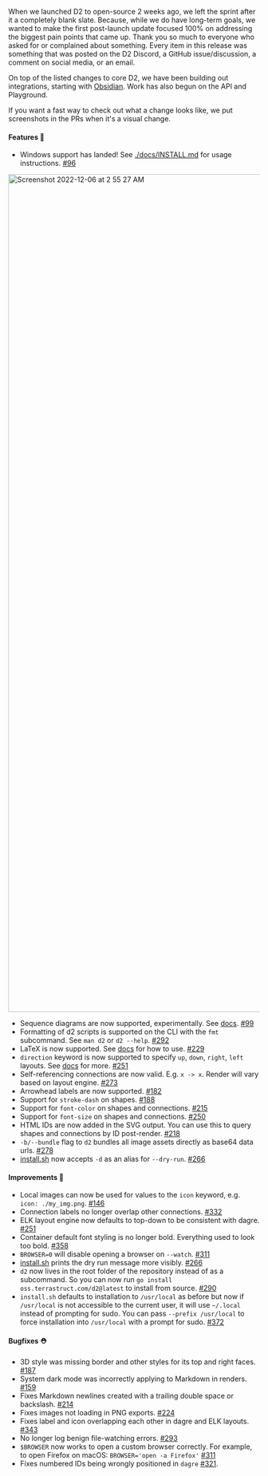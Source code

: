 When we launched D2 to open-source 2 weeks ago, we left the sprint after it a completely
blank slate. Because, while we do have long-term goals, we wanted to make the first
post-launch update focused 100% on addressing the biggest pain points that came up. Thank
you so much to everyone who asked for or complained about something. Every item in this
release was something that was posted on the D2 Discord, a GitHub issue/discussion, a
comment on social media, or an email.

On top of the listed changes to core D2, we have been building out integrations, starting
with [Obsidian](https://github.com/terrastruct/d2-obsidian). Work has also begun on the
API and Playground.

If you want a fast way to check out what a change looks like, we put screenshots in the
PRs when it's a visual change.

#### Features 🚀

- Windows support has landed! See [./docs/INSTALL.md](./docs/INSTALL.md#windows) for usage instructions. [#96](https://github.com/terrastruct/d2/issues/96)

<img width="1680" alt="Screenshot 2022-12-06 at 2 55 27 AM" src="https://user-images.githubusercontent.com/10180857/205892927-6f3e116c-1c4a-440a-9972-82c306aa9779.png">

- Sequence diagrams are now supported, experimentally. See [docs](https://d2lang.com/tour/sequence-diagrams). [#99](https://github.com/terrastruct/d2/issues/99)
- Formatting of d2 scripts is supported on the CLI with the `fmt` subcommand. See `man d2` or `d2 --help`. [#292](https://github.com/terrastruct/d2/pull/292)
- LaTeX is now supported. See [docs](https://d2lang.com/tour/text) for how to use. [#229](https://github.com/terrastruct/d2/pull/229)
- `direction` keyword is now supported to specify `up`, `down`, `right`, `left` layouts. See [docs](https://d2lang.com/tour/layouts) for more.
  [#251](https://github.com/terrastruct/d2/pull/251)
- Self-referencing connections are now valid. E.g. `x -> x`. Render will vary based on layout engine. [#273](https://github.com/terrastruct/d2/pull/273)
- Arrowhead labels are now supported. [#182](https://github.com/terrastruct/d2/pull/182)
- Support for `stroke-dash` on shapes. [#188](https://github.com/terrastruct/d2/issues/188)
- Support for `font-color` on shapes and connections. [#215](https://github.com/terrastruct/d2/pull/215)
- Support for `font-size` on shapes and connections. [#250](https://github.com/terrastruct/d2/pull/250)
- HTML IDs are now added in the SVG output. You can use this to query shapes and connections by ID post-render. [#218](https://github.com/terrastruct/d2/pull/218)
- `-b/--bundle` flag to `d2` bundles all image assets directly as base64 data urls. [#278](https://github.com/terrastruct/d2/pull/278)
- [install.sh](./install.sh) now accepts `-d` as an alias for `--dry-run`. [#266](https://github.com/terrastruct/d2/pull/266)

#### Improvements 🧹

- Local images can now be used for values to the `icon` keyword, e.g. `icon: ./my_img.png`. [#146](https://github.com/terrastruct/d2/issues/146)
- Connection labels no longer overlap other connections. [#332](https://github.com/terrastruct/d2/pull/332)
- ELK layout engine now defaults to top-down to be consistent with dagre. [#251](https://github.com/terrastruct/d2/pull/251)
- Container default font styling is no longer bold. Everything used to look too bold. [#358](https://github.com/terrastruct/d2/pull/358)
- `BROWSER=0` will disable opening a browser on `--watch`. [#311](https://github.com/terrastruct/d2/pull/311)
- [install.sh](./install.sh) prints the dry run message more visibly. [#266](https://github.com/terrastruct/d2/pull/266)
- `d2` now lives in the root folder of the repository instead of as a subcommand. So you can now run `go install oss.terrastruct.com/d2@latest` to install from source. [#290](https://github.com/terrastruct/d2/pull/290)
- `install.sh` defaults to installation to `/usr/local` as before but now if `/usr/local` is not accessible to the current user, it will use `~/.local` instead of prompting for sudo. You can pass `--prefix /usr/local` to force installation into `/usr/local` with a prompt for sudo. [#372](https://github.com/terrastruct/d2/pull/372)

#### Bugfixes ⛑️

- 3D style was missing border and other styles for its top and right faces. [#187](https://github.com/terrastruct/d2/pull/187)
- System dark mode was incorrectly applying to Markdown in renders. [#159](https://github.com/terrastruct/d2/issues/159)
- Fixes Markdown newlines created with a trailing double space or backslash. [#214](https://github.com/terrastruct/d2/pull/214)
- Fixes images not loading in PNG exports. [#224](https://github.com/terrastruct/d2/pull/224)
- Fixes label and icon overlapping each other in dagre and ELK layouts. [#343](https://github.com/terrastruct/d2/pull/343)
- No longer log benign file-watching errors. [#293](https://github.com/terrastruct/d2/pull/293)
- `$BROWSER` now works to open a custom browser correctly. For example, to open Firefox on macOS: `BROWSER='open -a Firefox'` [#311](https://github.com/terrastruct/d2/pull/311)
- Fixes numbered IDs being wrongly positioned in `dagre` [#321](https://github.com/terrastruct/d2/issues/321).
